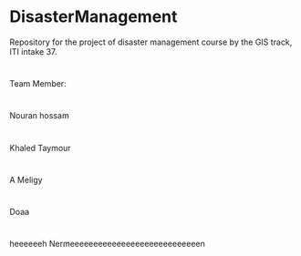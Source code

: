 # DisasterManagement
Repository for the project of disaster management course by the GIS track, ITI intake 37.
#
Team Member: 
#
 Nouran hossam
# 
 Khaled Taymour
 #
 A Meligy
 #
 Doaa
 #
heeeeeeh
Nermeeeeeeeeeeeeeeeeeeeeeeeeeeeen

